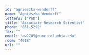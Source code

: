 ```yaml
---
id: "agnieszka-wendorff"
name: "Agnieszka Wendorff"
letters: ["PhD"]
title: "Associate Research Scientist"
phone: "851-5292"
fax: ""
email: "aw2785@cumc.columbia.edu"
room: "401B"
url: ""
---
```

